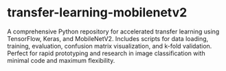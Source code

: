 # transfer-learning-mobilenetv2
A comprehensive Python repository for accelerated transfer learning using TensorFlow, Keras, and MobileNetV2. Includes scripts for data loading, training, evaluation, confusion matrix visualization, and k-fold validation. Perfect for rapid prototyping and research in image classification with minimal code and maximum flexibility.
